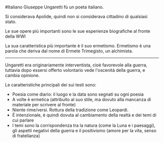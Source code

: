 #Italiano 
Giuseppe Ungaretti fù un poeta italiano.

Si considerava Apolide, quindi non si considerava cittadino di qualsiasi stato.

Le sue opere più importanti sono le sue esperienze biografiche al fronte della WWI

La sua caratteristica più importante è il suo ermetismo.
Ermetismo è una parola che deriva dal nome di Ermete Trimegisto, un alchimista.

---

Ungaretti era originariamente interventista, cioè favorevole alla guerra, tuttavia dopo essersi offerto volontario vede l'oscenità della guerra, e cambia opinione.

Le caratteristiche principali dei sui testi sono:
- Poesia come diario: il luogo e la data sono segnati su ogni poesia
- A volte è ermetica (attribuito al suo stile, ma dovuto alla mancanza di materiale per scrivere al fronte)
- Niente rime/versi. Rottura della tradizione come Leopardi.
- É intenzionale, è quindi dovuta al cambiamento della realtà e dei temi di cui parlare
- I temi sono la corrispondenza tra la natura (come la Luna e i paesaggi), gli aspetti negativi della guerra e il positivismo (amore per la vita, senso di fratellanza)
